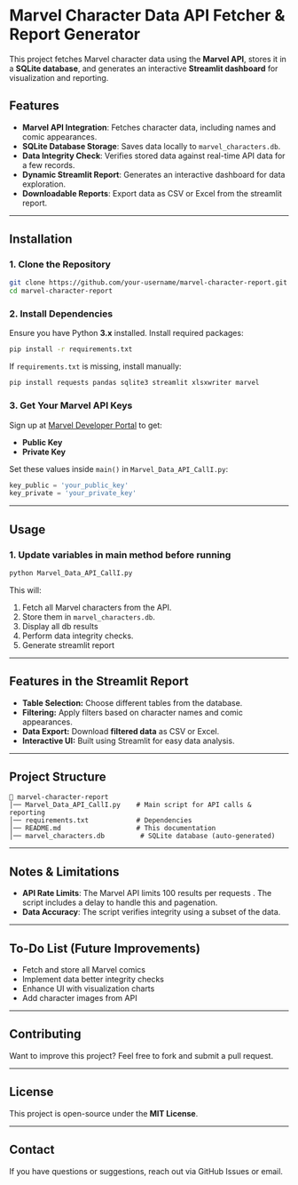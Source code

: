 # Marvel Character Data API Fetcher & Report Generator

This project fetches Marvel character data using the **Marvel API**, stores it in a **SQLite database**, and generates an interactive **Streamlit dashboard** for visualization and reporting.

## Features
- **Marvel API Integration**: Fetches character data, including names and comic appearances.
- **SQLite Database Storage**: Saves data locally to `marvel_characters.db`.
- **Data Integrity Check**: Verifies stored data against real-time API data for a few records.
- **Dynamic Streamlit Report**: Generates an interactive dashboard for data exploration.
- **Downloadable Reports**: Export data as CSV or Excel from the streamlit report.

---

## Installation
### 1. Clone the Repository
```sh
git clone https://github.com/your-username/marvel-character-report.git
cd marvel-character-report
```

### 2. Install Dependencies
Ensure you have Python **3.x** installed. Install required packages:
```sh
pip install -r requirements.txt
```
If `requirements.txt` is missing, install manually:
```sh
pip install requests pandas sqlite3 streamlit xlsxwriter marvel
```

### 3. Get Your Marvel API Keys
Sign up at [Marvel Developer Portal](https://developer.marvel.com/) to get:
- **Public Key**
- **Private Key**

Set these values inside `main()` in `Marvel_Data_API_CallI.py`:
```python
key_public = 'your_public_key'
key_private = 'your_private_key'
```

---

## Usage
### 1. Update variables in main method before running
```sh
python Marvel_Data_API_CallI.py
```
This will:
1. Fetch all Marvel characters from the API.
2. Store them in `marvel_characters.db`.
3. Display all db results
4. Perform data integrity checks.
5. Generate streamlit report

---

## Features in the Streamlit Report
- **Table Selection:** Choose different tables from the database.
- **Filtering:** Apply filters based on character names and comic appearances.
- **Data Export:** Download **filtered data** as CSV or Excel.
- **Interactive UI:** Built using Streamlit for easy data analysis.

---

## Project Structure
```
📂 marvel-character-report
│── Marvel_Data_API_CallI.py    # Main script for API calls & reporting
│── requirements.txt            # Dependencies
│── README.md                   # This documentation
│── marvel_characters.db         # SQLite database (auto-generated)
```

---

## Notes & Limitations
- **API Rate Limits**: The Marvel API limits 100 results per requests . The script includes a delay to handle this and pagenation.
- **Data Accuracy**: The script verifies integrity using a subset of the data.

---

## To-Do List (Future Improvements)
- Fetch and store all Marvel comics  
- Implement data better integrity checks  
- Enhance UI with visualization charts  
- Add character images from API  

---

## Contributing
Want to improve this project? Feel free to fork and submit a pull request.

---

## License
This project is open-source under the **MIT License**.

---

## Contact
If you have questions or suggestions, reach out via GitHub Issues or email.

